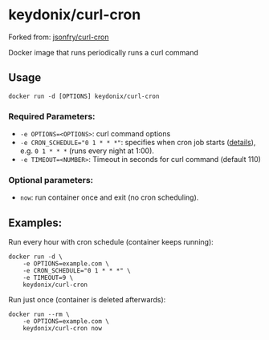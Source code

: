 

# keydonix/curl-cron

Forked from: [jsonfry/curl-cron](https://github.com/jsonfry/docker-curl-cron)

Docker image that runs periodically runs a curl command

## Usage

    docker run -d [OPTIONS] keydonix/curl-cron


### Required Parameters:

* `-e OPTIONS=<OPTIONS>`: curl command options
* `-e CRON_SCHEDULE="0 1 * * *"`: specifies when cron job starts ([details](http://en.wikipedia.org/wiki/Cron)), e.g. `0 1 * * *` (runs every night at 1:00).
* `-e TIMEOUT=<NUMBER>`: Timeout in seconds for curl command (default 110)

### Optional parameters:

* `now`: run container once and exit (no cron scheduling).

## Examples:

Run every hour with cron schedule (container keeps running):

    docker run -d \
        -e OPTIONS=example.com \
        -e CRON_SCHEDULE="0 1 * * *" \
        -e TIMEOUT=9 \
        keydonix/curl-cron

Run just once (container is deleted afterwards):

    docker run --rm \
        -e OPTIONS=example.com \
        keydonix/curl-cron now

